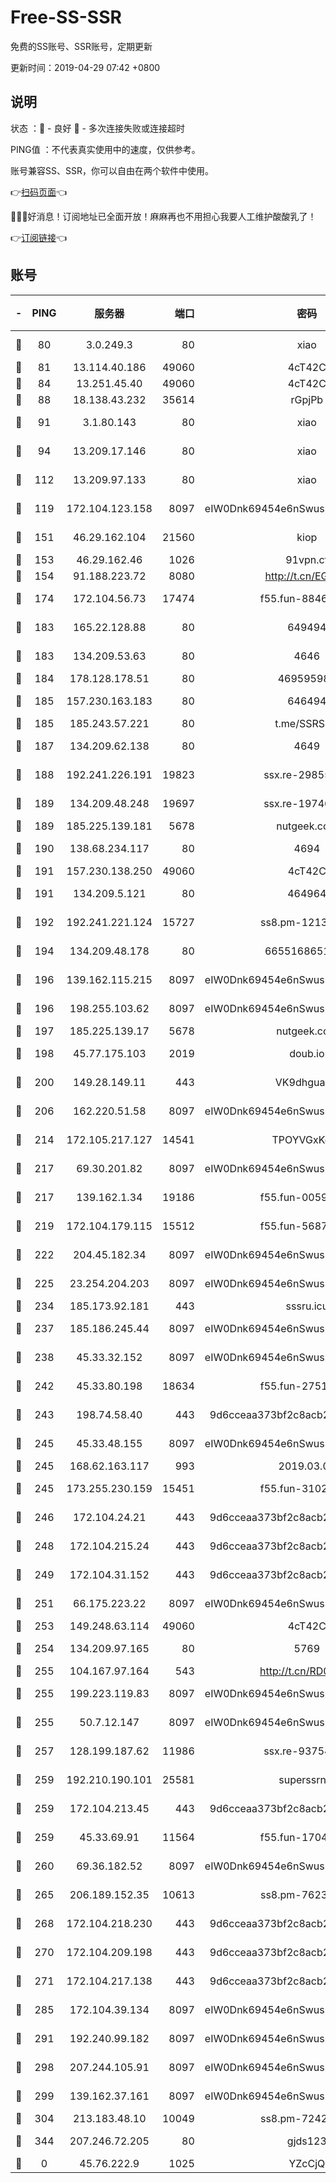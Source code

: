 # Free-SS-SSR

免费的SS账号、SSR账号，定期更新

更新时间：2019-04-29 07:42 +0800

## 说明

状态     ：🙂 - 良好 🙁 - 多次连接失败或连接超时

PING值   ：不代表真实使用中的速度，仅供参考。

账号兼容SS、SSR，你可以自由在两个软件中使用。

👉[扫码页面](https://liesauer.github.io/Free-SS-SSR/)👈

🎉🎉🎉好消息！订阅地址已全面开放！麻麻再也不用担心我要人工维护酸酸乳了！

👉[订阅链接](https://www.liesauer.net/yogurt/subscribe?ACCESS_TOKEN=DAYxR3mMaZAsaqUb)👈

## 账号

|-|PING|服务器|端口|密码|加密方式|区域|
|:----:|:----:|:-----:|-----:|:----:|:----:|:----:|
|🙂|80|3.0.249.3|80|xiao|aes-128-ctr|SG|
|🙂|81|13.114.40.186|49060|4cT42C|chacha20|JP|
|🙂|84|13.251.45.40|49060|4cT42C|chacha20|SG|
|🙂|88|18.138.43.232|35614|rGpjPb|rc4-md5|SG|
|🙂|91|3.1.80.143|80|xiao|aes-128-ctr|SG|
|🙂|94|13.209.17.146|80|xiao|aes-128-ctr|KR|
|🙂|112|13.209.97.133|80|xiao|aes-128-ctr|KR|
|🙂|119|172.104.123.158|8097|eIW0Dnk69454e6nSwuspv9DmS201tQ0D|aes-256-cfb|JP|
|🙂|151|46.29.162.104|21560|kiop|aes-128-ctr|RU|
|🙂|153|46.29.162.46|1026|91vpn.cf|rc4-md5|RU|
|🙂|154|91.188.223.72|8080|http://t.cn/EGJIyrl|rc4-md5|RU|
|🙂|174|172.104.56.73|17474|f55.fun-88467380|aes-256-cfb|SG|
|🙂|183|165.22.128.88|80|649494|aes-256-cfb|US|
|🙂|183|134.209.53.63|80|4646|aes-256-cfb|US|
|🙂|184|178.128.178.51|80|469595985|chacha20|US|
|🙂|185|157.230.163.183|80|646494|aes-256-cfb|US|
|🙂|185|185.243.57.221|80|t.me/SSRSUB|rc4-md5|US|
|🙂|187|134.209.62.138|80|4649|aes-256-cfb|US|
|🙂|188|192.241.226.191|19823|ssx.re-29855712|aes-256-cfb|US|
|🙂|189|134.209.48.248|19697|ssx.re-19746019|aes-256-cfb|US|
|🙂|189|185.225.139.181|5678|nutgeek.com|rc4-md5|US|
|🙂|190|138.68.234.117|80|4694|aes-256-cfb|US|
|🙂|191|157.230.138.250|49060|4cT42C|chacha20|US|
|🙂|191|134.209.5.121|80|464964|aes-256-cfb|US|
|🙂|192|192.241.221.124|15727|ss8.pm-12130546|aes-256-cfb|US|
|🙂|194|134.209.48.178|80|6655168651651|aes-256-cfb|US|
|🙂|196|139.162.115.215|8097|eIW0Dnk69454e6nSwuspv9DmS201tQ0D|aes-256-cfb|JP|
|🙂|196|198.255.103.62|8097|eIW0Dnk69454e6nSwuspv9DmS201tQ0D|aes-256-cfb|US|
|🙂|197|185.225.139.17|5678|nutgeek.com|rc4-md5|US|
|🙂|198|45.77.175.103|2019|doub.io|aes-128-ctr|SG|
|🙂|200|149.28.149.11|443|VK9dhgualsL|aes-256-cfb|SG|
|🙂|206|162.220.51.58|8097|eIW0Dnk69454e6nSwuspv9DmS201tQ0D|aes-256-cfb|US|
|🙂|214|172.105.217.127|14541|TPOYVGxKglpi|aes-256-cfb|JP|
|🙂|217|69.30.201.82|8097|eIW0Dnk69454e6nSwuspv9DmS201tQ0D|aes-256-cfb|US|
|🙂|217|139.162.1.34|19186|f55.fun-00594492|aes-256-cfb|SG|
|🙂|219|172.104.179.115|15512|f55.fun-56873833|aes-256-cfb|SG|
|🙂|222|204.45.182.34|8097|eIW0Dnk69454e6nSwuspv9DmS201tQ0D|aes-256-cfb|US|
|🙂|225|23.254.204.203|8097|eIW0Dnk69454e6nSwuspv9DmS201tQ0D|aes-256-cfb|US|
|🙂|234|185.173.92.181|443|sssru.icu|rc4-md5|RU|
|🙂|237|185.186.245.44|8097|eIW0Dnk69454e6nSwuspv9DmS201tQ0D|aes-256-cfb|NL|
|🙂|238|45.33.32.152|8097|eIW0Dnk69454e6nSwuspv9DmS201tQ0D|aes-256-cfb|US|
|🙂|242|45.33.80.198|18634|f55.fun-27519261|aes-256-cfb|US|
|🙂|243|198.74.58.40|443|9d6cceaa373bf2c8acb22e60b6a58be6|aes-256-cfb|US|
|🙂|245|45.33.48.155|8097|eIW0Dnk69454e6nSwuspv9DmS201tQ0D|aes-256-cfb|US|
|🙂|245|168.62.163.117|993|2019.03.07|rc4-md5|US|
|🙂|245|173.255.230.159|15451|f55.fun-31029916|aes-256-cfb|US|
|🙂|246|172.104.24.21|443|9d6cceaa373bf2c8acb22e60b6a58be6|aes-256-cfb|US|
|🙂|248|172.104.215.24|443|9d6cceaa373bf2c8acb22e60b6a58be6|aes-256-cfb|US|
|🙂|249|172.104.31.152|443|9d6cceaa373bf2c8acb22e60b6a58be6|aes-256-cfb|US|
|🙂|251|66.175.223.22|8097|eIW0Dnk69454e6nSwuspv9DmS201tQ0D|aes-256-cfb|US|
|🙂|253|149.248.63.114|49060|4cT42C|chacha20|CA|
|🙂|254|134.209.97.165|80|5769|aes-256-cfb|SG|
|🙂|255|104.167.97.164|543|http://t.cn/RD0D7sx|rc4-md5|CA|
|🙂|255|199.223.119.83|8097|eIW0Dnk69454e6nSwuspv9DmS201tQ0D|aes-256-cfb|US|
|🙂|255|50.7.12.147|8097|eIW0Dnk69454e6nSwuspv9DmS201tQ0D|aes-256-cfb|BR|
|🙂|257|128.199.187.62|11986|ssx.re-93754153|aes-256-cfb|SG|
|🙂|259|192.210.190.101|25581|superssrnet|aes-256-cfb|US|
|🙂|259|172.104.213.45|443|9d6cceaa373bf2c8acb22e60b6a58be6|aes-256-cfb|US|
|🙂|259|45.33.69.91|11564|f55.fun-17042232|aes-256-cfb|US|
|🙂|260|69.36.182.52|8097|eIW0Dnk69454e6nSwuspv9DmS201tQ0D|aes-256-cfb|US|
|🙂|265|206.189.152.35|10613|ss8.pm-76236215|aes-256-cfb|SG|
|🙂|268|172.104.218.230|443|9d6cceaa373bf2c8acb22e60b6a58be6|aes-256-cfb|US|
|🙂|270|172.104.209.198|443|9d6cceaa373bf2c8acb22e60b6a58be6|aes-256-cfb|US|
|🙂|271|172.104.217.138|443|9d6cceaa373bf2c8acb22e60b6a58be6|aes-256-cfb|US|
|🙂|285|172.104.39.134|8097|eIW0Dnk69454e6nSwuspv9DmS201tQ0D|aes-256-cfb|SG|
|🙂|291|192.240.99.182|8097|eIW0Dnk69454e6nSwuspv9DmS201tQ0D|aes-256-cfb|US|
|🙂|298|207.244.105.91|8097|eIW0Dnk69454e6nSwuspv9DmS201tQ0D|aes-256-cfb|US|
|🙂|299|139.162.37.161|8097|eIW0Dnk69454e6nSwuspv9DmS201tQ0D|aes-256-cfb|SG|
|🙂|304|213.183.48.10|10049|ss8.pm-72420225|rc4-md5|RU|
|🙂|344|207.246.72.205|80|gjds123|aes-256-cfb|US|
|🙁|0|45.76.222.9|1025|YZcCjQ|rc4-md5|JP|
